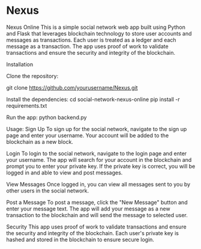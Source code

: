 # Nexus
Nexus Online This is a simple social network web app built using Python and Flask that leverages blockchain technology to store user accounts and messages as transactions. Each user is treated as a ledger and each message as a transaction. The app uses proof of work to validate transactions and ensure the security and integrity of the blockchain.

Installation

Clone the repository:

git clone https://github.com/yourusername/Nexus.git

Install the dependencies: cd social-network-nexus-online pip install -r requirements.txt

Run the app: python backend.py

Usage: Sign Up To sign up for the social network, navigate to the sign up page and enter your username. Your account will be added to the blockchain as a new block.

Login To login to the social network, navigate to the login page and enter your username. The app will search for your account in the blockchain and prompt you to enter your private key. If the private key is correct, you will be logged in and able to view and post messages.

View Messages Once logged in, you can view all messages sent to you by other users in the social network.

Post a Message To post a message, click the "New Message" button and enter your message text. The app will add your message as a new transaction to the blockchain and will send the message to selected user.

Security This app uses proof of work to validate transactions and ensure the security and integrity of the blockchain. Each user's private key is hashed and stored in the blockchain to ensure secure login.
